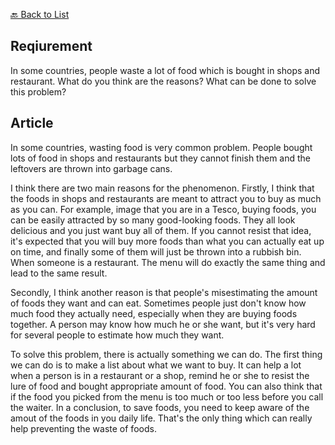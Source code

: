 [🔙 Back to List](./index.md)

## Reqiurement
In some countries, people waste a lot of food which is bought in shops and restaurant. What do you think are the reasons? What can be done to solve this problem?

## Article
In some countries, wasting food is very common problem. People bought lots of food in shops and restaurants but they cannot finish them and the leftovers are thrown into garbage cans.

I think there are two main reasons for the phenomenon. Firstly, I think that the foods in shops and restaurants are meant to attract you to buy as much as you can. For example, image that you are in a Tesco, buying foods, you can be easily attracted by so many good-looking foods. They all look delicious and you just want buy all of them. If you cannot resist that idea, it's expected that you will buy more foods than what you can actually eat up on time, and finally some of them will just be thrown into a rubbish bin. When someone is a restaurant. The menu will do exactly the same thing and lead to the same result.

Secondly, I think another reason is that people's misestimating the amount of foods they want and can eat. Sometimes people just don't know how much food they actually need, especially when they are buying foods together. A person may know how much he or she want, but it's very hard for several people to estimate how much they want. 

To solve this problem, there is actually something we can do. The first thing we can do is to make a list about what we want to buy. It can help a lot when a person is in a restaurant or a shop, remind he or she to resist the lure of food and bought appropriate amount of food. You can also think that if the food you picked from the menu is too much or too less before you call the waiter. In a conclusion, to save foods, you need to keep aware of the amout of the foods in you daily life. That's the only thing which can really help preventing the waste of foods.
